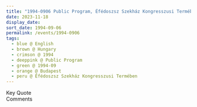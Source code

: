 ```yaml
---
title: "1994-0906 Public Program, Éfédoszsz Szekház Kongresszusi Termében, Dózsa György út 84/a, Budapest, Hungary"
date: 2023-11-18
display_date: 
sort_date: 1994-09-06
permalink: /events/1994-0906
tags:
  - blue @ English
  - brown @ Hungary
  - crimson @ 1994
  - deeppink @ Public Program
  - green @ 1994-09
  - orange @ Budapest
  - peru @ Éfédoszsz Szekház Kongresszusi Termében
---
```


<wave-list>
  <list-title color="green" width="75">Key Quote</list-title>
  <list-item color="BlanchedAlmond"  width="200"></list-item>
  <list-item color="Lavender"></list-item>
  <list-item color="BlanchedAlmond"></list-item>
</wave-list>

<br>

<wave-list>
  <list-title color="green" width="75">Comments</list-title>
  <list-item color="BlanchedAlmond"  width="200"></list-item>
  <list-item color="Lavender"></list-item>
  <list-item color="BlanchedAlmond"></list-item>
</wave-list>